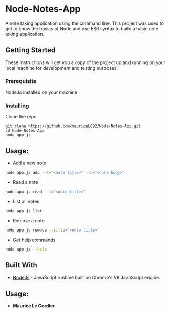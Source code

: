 # Node-Notes-App

A note taking application using the command line. This project was used to get to know the basics of Node and use ES6 syntax
to build a basic note taking application.

## Getting Started
These instructions will get you a copy of the project up and running on your local machine for development and testing purposes.

### Prerequisite

NodeJs installed on your machine

### Installing

Clone the repo
```
git clone https://github.com/mauriceLC92/Node-Notes-App.git
cd Node-Notes-App
node app.js
```

## Usage:
* Add a new note
```sh
node app.js add --t="<note title>" --b="<note body>"
```

* Read a note
```sh
node app.js read --t="<note title>"
```

* List all notes
```sh
node app.js list
```

* Remove a note
```sh
node app.js remove --title="<note title>"
```

* Get help commands
```sh
node app.js --help
```

## Built With

* [NodeJs](https://nodejs.org/) - JavaScript runtime built on Chrome's V8 JavaScript engine.

## Usage:

* **Maurice Le Cordier**
